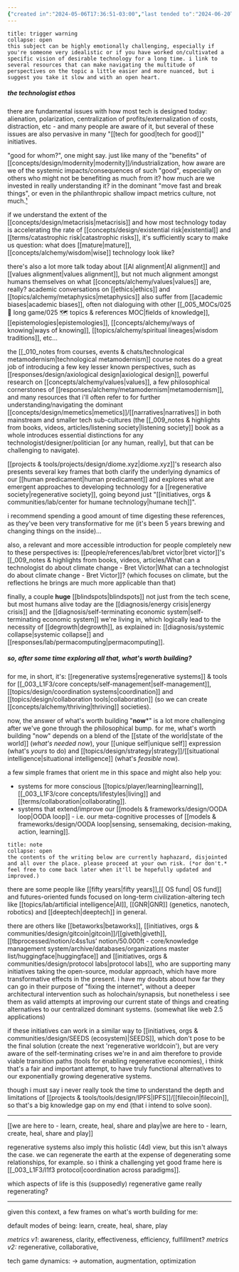 ```yaml
---
{"created in":"2024-05-06T17:36:51-03:00","last tended to":"2024-06-20T17:20:44-03:00","tags":["inquiry","🌿"],"created":"2024-05-06T17:36:51.035-03:00","updated":"2025-06-11T15:51:34.916-03:00","notestage":["🌿"],"relevancescore":98,"dg-publish":true,"readinesslevel":"30%","permalink":"/inquiries-and-heuristics/what-technology-is-actually-worth-building/","dgPassFrontmatter":true}
---
```


```ad-warning
title: trigger warning
collapse: open
this subject can be highly emotionally challenging, especially if you're someone very idealistic or if you have worked on/cultivated a specific vision of desirable technology for a long time. i link to several resources that can make navigating the multitude of perspectives on the topic a little easier and more nuanced, but i suggest you take it slow and with an open heart.
```

##### the technologist ethos

there are fundamental issues with how most tech is designed today: alienation, polarization, centralization of profits/externalization of costs, distraction, etc - and many people are aware of it, but several of these issues are also pervasive in many "[[tech for good\|tech for good]]" initiatives.

"good for whom?", one might say. just like many of the "benefits" of [[concepts/design/modernity\|modernity]]/industrialization, how aware are we of the systemic impacts/consequences of such "good", especially on others who might not be benefiting as much from it? how much are we invested in really understanding it? in the dominant "move fast and break things", or even in the philanthropic shallow impact metrics culture, not much.[¹](https://consilienceproject.org/technology-is-not-values-neutral-ending-the-reign-of-nihilistic-design-2/)

if we understand the extent of the [[concepts/design/metacrisis\|metacrisis]] and how most technology today is accelerating the rate of [[concepts/design/existential risk\|existential]] and [[terms/catastrophic risk\|catastrophic risks]], it's sufficiently scary to make us question: what does [[mature\|mature]], [[concepts/alchemy/wisdom\|wise]] technology look like?

there's also a lot more talk today about [[AI alignment\|AI alignment]] and [[values alignment\|values alignment]], but not much alignment amongst humans themselves on what [[concepts/alchemy/values\|values]] are, really? academic conversations on [[ethics\|ethics]] and [[topics/alchemy/metaphysics\|metaphysics]] also suffer from [[academic biases\|academic biases]], often not dialoguing with other [[_005_MOCs/025 🔷 long game/025 🗺 topics & references MOC\|fields of knowledge]], [[epistemologies\|epistemologies]], [[concepts/alchemy/ways of knowing\|ways of knowing]], [[topics/alchemy/spiritual lineages\|wisdom traditions]], etc...

the [[_010_notes from courses, events & chats/technological metamodernism\|technological metamodernism]] course notes do a great job of introducing a few key lesser known perspectives, such as [[responses/design/axiological design\|axiological design]], powerful research on [[concepts/alchemy/values\|values]], a few philosophical cornerstones of [[responses/alchemy/metamodernism\|metamodernism]], and many resources that i'll often refer to for further understanding/navigating the dominant [[concepts/design/memetics\|memetics]]/[[narratives\|narratives]] in both mainstream and smaller tech sub-cultures (the [[_009_notes & highlights from books, videos, articles/listening society\|listening society]] book as a whole introduces essential distinctions for any technologist/designer/politician \[or any human, really], but that can be challenging to navigate).

[[projects & tools/projects/design/diome.xyz\|diome.xyz]]'s research also presents several key frames that both clarify the underlying dynamics of our [[human predicament\|human predicament]] and explores what are emergent approaches to developing technology for a [[regenerative society\|regenerative society]], going beyond just "[[initiatives, orgs & communities/lab/center for humane technology\|humane tech]]".

i recommend spending a good amount of time digesting these references, as they've been very transformative for me (it's been 5 years brewing and changing things on the inside)...

also, a relevant and more accessible introduction for people completely new to these perspectives is: [[people/references/lab/bret victor\|bret victor]]'s [[_009_notes & highlights from books, videos, articles/What can a technologist do about climate change - Bret Victor\|What can a technologist do about climate change - Bret Victor]]? (which focuses on climate, but the reflections he brings are much more applicable than that)

finally, a couple **huge** [[blindspots\|blindspots]] not just from the tech scene, but most humans alive today are the [[diagnosis/energy crisis\|energy crisis]] and the [[diagnosis/self-terminating economic system\|self-terminating economic system]] we're living in, which logically lead to the necessity of [[degrowth\|degrowth]], as explained in: [[diagnosis/systemic collapse\|systemic collapse]] and [[responses/lab/permacomputing\|permacomputing]].

##### so, after some time exploring all that, what's worth building?

for me, in short, it's: [[regenerative systems\|regenerative systems]] & tools for [[_003_L1F3/core concepts/self-management\|self-management]], [[topics/design/coordination systems\|coordination]] and [[topics/design/collaboration tools\|collaboration]] (so we can create [[concepts/alchemy/thriving\|thriving]] societies).

now, the answer of what's worth building "**now***" is a lot more challenging after we've gone through the philosophical bump. for me, what's worth building "now" depends on a blend of the [[state of the world\|state of the world]] (*what's needed now*), your [[unique self\|unique self]] expression (what's *yours* to do) and [[topics/design/strategy\|strategy]]/[[situational intelligence\|situational intelligence]] (what's *feasible* now).

a few simple frames that orient me in this space and might also help you:

- systems for more conscious [[topics/player/learning\|learning]], [[_003_L1F3/core concepts/lifestyles\|living]] and [[terms/collaboration\|collaborating]].
- systems that extend/improve our [[models & frameworks/design/OODA loop\|OODA loop]] - i.e. our meta-cognitive processes of [[models & frameworks/design/OODA loop\|sensing, sensemaking, decision-making, action, learning]].


```ad-warning
title: note
collapse: open
the contents of the writing below are currently haphazard, disjointed and all over the place. please proceed at your own risk. (*or don't.* feel free to come back later when it'll be hopefully updated and improved.)
```

there are some people like [[fifty years\|fifty years]],[[ OS fund\| OS fund]] and futures-oriented funds focused on long-term civilization-altering tech like [[topics/lab/artificial intelligence\|AI]], [[GNR\|GNR]] (genetics, nanotech, robotics) and [[deeptech\|deeptech]] in general.

there are others like [[betaworks\|betaworks]], [[initiatives, orgs & communities/design/gitcoin\|gitcoin]]/[[giveth\|giveth]], [[tbprocessed/notion/c4ss1us’ notion/50.000ft - core/knowledge management system/archive/databases/organizations master list/huggingface\|huggingface]] and [[initiatives, orgs & communities/design/protocol labs\|protocol labs]], who are supporting many initiatives taking the open-source, modular approach, which have more transformative effects in the present. i have my doubts about how far they can go in their purpose of "fixing the internet", without a deeper architectural intervention such as holochain/synapsis, but nonetheless i see them as valid attempts at improving our current state of things and creating alternatives to our centralized dominant systems. (somewhat like web 2.5 applications)

if these initiatives can work in a similar way to [[initiatives, orgs & communities/design/SEEDS (ecosystem)\|SEEDS]], which don't pose to be the final solution (create the next 'regenerative worldcoin'), but are very aware of the self-terminating crises we're in and aim therefore to provide viable transition paths (tools for enabling regenerative economies), i think that's a fair and important attempt, to have truly functional alternatives to our exponentially growing degenerative systems.

though i must say i never really took the time to understand the depth and limitations of [[projects & tools/tools/design/IPFS\|IPFS]]/[[filecoin\|filecoin]], so that's a big knowledge gap on my end (that i intend to solve soon).

---

[[we are here to - learn, create, heal, share and play\|we are here to - learn, create, heal, share and play]]

regenerative systems also imply this holistic (4d) view, but this isn't always the case. we can regenerate the earth at the expense of degenerating some relationships, for example. so i think a challenging yet good frame here is [[_003_L1F3/l1f3 protocol\|coordination across paradigms]].

which aspects of life is this (supposedly) regenerative game really regenerating?

---

given this context, a few frames on what's worth building for me:



default modes of being: learn, create, heal, share, play

*metrics v1*: awareness, clarity, effectiveness, efficiency, fulfillment?
*metrics v2:* regenerative, collaborative, 

tech game dynamics:
-> automation, augmentation, optimization